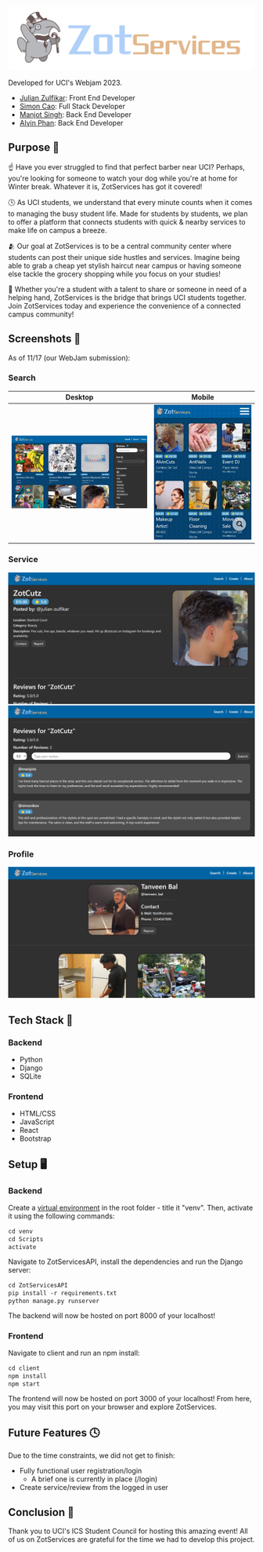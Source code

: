 ![ZotServices](https://github.com/julian-z/ZotServices/blob/main/client/src/static/zotservices.png)

Developed for UCI's Webjam 2023.
- [Julian Zulfikar](https://github.com/julian-z): Front End Developer
- [Simon Cao](https://github.com/simonxcao): Full Stack Developer
- [Manjot Singh](https://github.com/ManjotSingh18): Back End Developer
- [Alvin Phan](https://github.com/alvinatp): Back End Developer

## Purpose 🚀
☝️ Have you ever struggled to find that perfect barber near UCI? Perhaps, you're looking for someone to watch your dog while you're at home for Winter break. Whatever it is, ZotServices has got it covered!

🕓 As UCI students, we understand that every minute counts when it comes to managing the busy student life. Made for students by students, we plan to offer a platform that connects students with quick & nearby services to make life on campus a breeze.

🫂 Our goal at ZotServices is to be a central community center where students can post their unique side hustles and services. Imagine being able to grab a cheap yet stylish haircut near campus or having someone else tackle the grocery shopping while you focus on your studies!

🤝 Whether you're a student with a talent to share or someone in need of a helping hand, ZotServices is the bridge that brings UCI students together. Join ZotServices today and experience the convenience of a connected campus community!

## Screenshots 🎥
As of 11/17 (our WebJam submission):
### Search
Desktop | Mobile
:-------------------------:|:-------------------------:
![Search Page (Desktop)](https://github.com/julian-z/ZotServices/blob/main/readme/search.png)  |  ![Search Page (Mobile)](https://github.com/julian-z/ZotServices/blob/main/readme/searchmobile.gif)

### Service
![Service Page (1)](https://github.com/julian-z/ZotServices/blob/main/readme/service1.png) ![Service Page (2)](https://github.com/julian-z/ZotServices/blob/main/readme/service2.png)

### Profile
![Profile Page (1)](https://github.com/julian-z/ZotServices/blob/main/readme/profile.png)

## Tech Stack 🤖

### Backend
- Python
- Django
- SQLite
### Frontend
- HTML/CSS
- JavaScript
- React
- Bootstrap

## Setup 🖥️

### Backend
Create a [virtual environment](https://docs.python.org/3/library/venv.html) in the root folder - title it "venv". Then, activate it using the following commands:
```
cd venv
cd Scripts
activate
```
Navigate to ZotServicesAPI, install the dependencies and run the Django server:
```
cd ZotServicesAPI
pip install -r requirements.txt
python manage.py runserver
```
The backend will now be hosted on port 8000 of your localhost!

### Frontend
Navigate to client and run an npm install:
```
cd client
npm install
npm start
```
The frontend will now be hosted on port 3000 of your localhost! From here, you may visit this port on your browser and explore ZotServices.

## Future Features 🕓
Due to the time constraints, we did not get to finish:
- Fully functional user registration/login
  - A brief one is currently in place (/login)
- Create service/review from the logged in user

## Conclusion 👋
Thank you to UCI's ICS Student Council for hosting this amazing event! All of us on ZotServices are grateful for the time we had to develop this project.